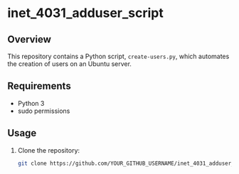 # inet_4031_adduser_script

## Overview
This repository contains a Python script, `create-users.py`, which automates the creation of users on an Ubuntu server.

## Requirements
- Python 3
- sudo permissions

## Usage
1. Clone the repository:
   ```bash
   git clone https://github.com/YOUR_GITHUB_USERNAME/inet_4031_adduser_script.git
